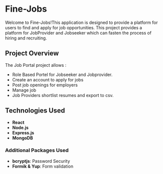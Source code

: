 # Fine-Jobs 

Welcome to Fine-Jobs!This application is designed to provide a platform for users to find and apply for job opportunities. This project provides a  platform for JobProvider and Jobseeker which can fasten the process of hiring and recruiting.

## Project Overview

The Job Portal project allows :

- Role Based Portel for Jobseeker and Jobprovider.
- Create an account to apply for jobs
- Post job openings for employers
- Manage job 
- Job Providers shortlist resumes and export to csv.

## Technologies Used

- **React**
- **Node.js**
- **Express.js**
- **MongoDB**

### Additional Packages Used

- **bcryptjs**: Password Security
- **Formik & Yup**: Form validation






